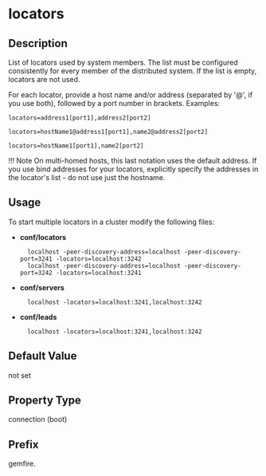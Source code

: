 # locators


## Description

List of locators used by system members. The list must be configured consistently for every member of the distributed system. If the list is empty, locators are not used.

For each locator, provide a host name and/or address (separated by '@', if you use both), followed by a port number in brackets. Examples:

``` pre
locators=address1[port1],address2[port2]
```

``` pre
locators=hostName1@address1[port1],name2@address2[port2]
```

``` pre
locators=hostName1[port1],name2[port2]
```

!!! Note
	On multi-homed hosts, this last notation uses the default address. If you use bind addresses for your locators, explicitly specify the addresses in the locator's list - do not use just the hostname. 

## Usage
To start multiple locators in a cluster modify the following files: 

- **conf/locators**

        localhost -peer-discovery-address=localhost -peer-discovery-port=3241 -locators=localhost:3242
        localhost -peer-discovery-address=localhost -peer-discovery-port=3242 -locators=localhost:3241

- **conf/servers**

	    localhost -locators=localhost:3241,localhost:3242


- **conf/leads**

	    localhost -locators=localhost:3241,localhost:3242


## Default Value

not set

## Property Type

connection (boot)

## Prefix

gemfire.
